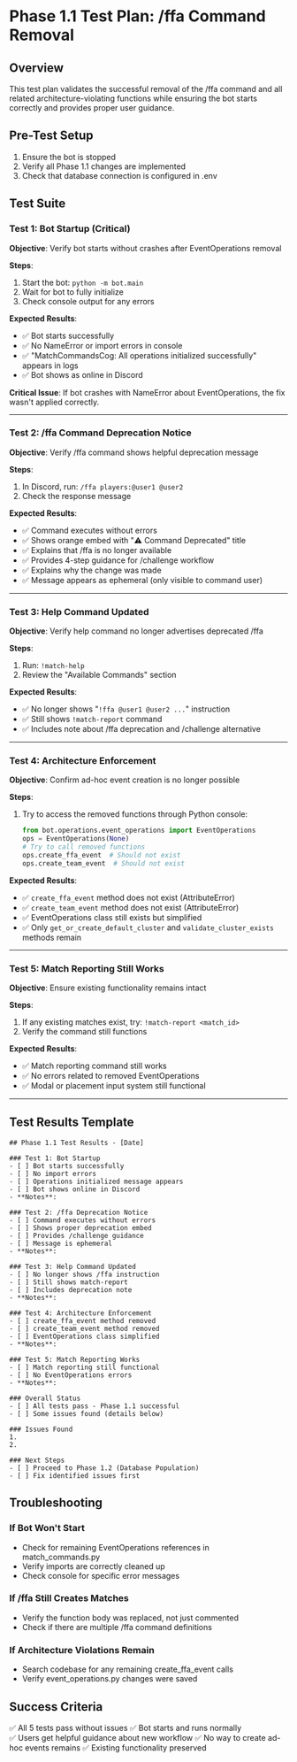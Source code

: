 # Phase 1.1 Test Plan: /ffa Command Removal

## Overview
This test plan validates the successful removal of the /ffa command and all related architecture-violating functions while ensuring the bot starts correctly and provides proper user guidance.

## Pre-Test Setup
1. Ensure the bot is stopped
2. Verify all Phase 1.1 changes are implemented
3. Check that database connection is configured in .env

## Test Suite

### Test 1: Bot Startup (Critical)
**Objective**: Verify bot starts without crashes after EventOperations removal

**Steps**:
1. Start the bot: `python -m bot.main`
2. Wait for bot to fully initialize
3. Check console output for any errors

**Expected Results**:
- ✅ Bot starts successfully
- ✅ No NameError or import errors in console
- ✅ "MatchCommandsCog: All operations initialized successfully" appears in logs
- ✅ Bot shows as online in Discord

**Critical Issue**: If bot crashes with NameError about EventOperations, the fix wasn't applied correctly.

---

### Test 2: /ffa Command Deprecation Notice
**Objective**: Verify /ffa command shows helpful deprecation message

**Steps**:
1. In Discord, run: `/ffa players:@user1 @user2`
2. Check the response message

**Expected Results**:
- ✅ Command executes without errors
- ✅ Shows orange embed with "⚠️ Command Deprecated" title
- ✅ Explains that /ffa is no longer available
- ✅ Provides 4-step guidance for /challenge workflow
- ✅ Explains why the change was made
- ✅ Message appears as ephemeral (only visible to command user)

---

### Test 3: Help Command Updated
**Objective**: Verify help command no longer advertises deprecated /ffa

**Steps**:
1. Run: `!match-help`
2. Review the "Available Commands" section

**Expected Results**:
- ✅ No longer shows "`!ffa @user1 @user2 ...`" instruction
- ✅ Still shows `!match-report` command
- ✅ Includes note about /ffa deprecation and /challenge alternative

---

### Test 4: Architecture Enforcement
**Objective**: Confirm ad-hoc event creation is no longer possible

**Steps**:
1. Try to access the removed functions through Python console:
   ```python
   from bot.operations.event_operations import EventOperations
   ops = EventOperations(None)
   # Try to call removed functions
   ops.create_ffa_event  # Should not exist
   ops.create_team_event  # Should not exist
   ```

**Expected Results**:
- ✅ `create_ffa_event` method does not exist (AttributeError)
- ✅ `create_team_event` method does not exist (AttributeError)
- ✅ EventOperations class still exists but simplified
- ✅ Only `get_or_create_default_cluster` and `validate_cluster_exists` methods remain

---

### Test 5: Match Reporting Still Works
**Objective**: Ensure existing functionality remains intact

**Steps**:
1. If any existing matches exist, try: `!match-report <match_id>`
2. Verify the command still functions

**Expected Results**:
- ✅ Match reporting command still works
- ✅ No errors related to removed EventOperations
- ✅ Modal or placement input system still functional

---

## Test Results Template

```
## Phase 1.1 Test Results - [Date]

### Test 1: Bot Startup
- [ ] Bot starts successfully
- [ ] No import errors
- [ ] Operations initialized message appears
- [ ] Bot shows online in Discord
- **Notes**: 

### Test 2: /ffa Deprecation Notice  
- [ ] Command executes without errors
- [ ] Shows proper deprecation embed
- [ ] Provides /challenge guidance
- [ ] Message is ephemeral
- **Notes**:

### Test 3: Help Command Updated
- [ ] No longer shows /ffa instruction
- [ ] Still shows match-report
- [ ] Includes deprecation note
- **Notes**:

### Test 4: Architecture Enforcement
- [ ] create_ffa_event method removed
- [ ] create_team_event method removed
- [ ] EventOperations class simplified
- **Notes**:

### Test 5: Match Reporting Works
- [ ] Match reporting still functional
- [ ] No EventOperations errors
- **Notes**:

### Overall Status
- [ ] All tests pass - Phase 1.1 successful
- [ ] Some issues found (details below)

### Issues Found
1. 
2. 

### Next Steps
- [ ] Proceed to Phase 1.2 (Database Population)
- [ ] Fix identified issues first
```

## Troubleshooting

### If Bot Won't Start
- Check for remaining EventOperations references in match_commands.py
- Verify imports are correctly cleaned up
- Check console for specific error messages

### If /ffa Still Creates Matches
- Verify the function body was replaced, not just commented
- Check if there are multiple /ffa command definitions

### If Architecture Violations Remain
- Search codebase for any remaining create_ffa_event calls
- Verify event_operations.py changes were saved

## Success Criteria
✅ All 5 tests pass without issues
✅ Bot starts and runs normally  
✅ Users get helpful guidance about new workflow
✅ No way to create ad-hoc events remains
✅ Existing functionality preserved